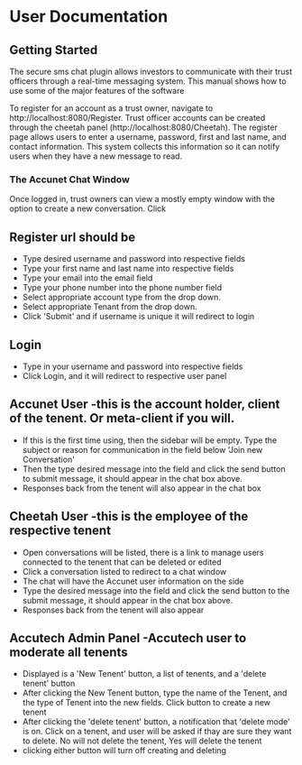 # User Documentation

## Getting Started

The secure sms chat plugin allows investors to communicate with their trust officers through a real-time messaging system. This manual shows how to use some of the major features of the software

To register for an account as a trust owner, navigate to http://localhost:8080/Register. Trust officer accounts can be created through the cheetah panel (http://localhost:8080/Cheetah). The register page allows users to enter a username, password, first and last name, and contact information. This system collects this information so it can notify users when they have a new message to read.

### The Accunet Chat Window

Once logged in, trust owners can view a mostly empty window with the option to create a new conversation. Click 



## Register url should be 
- Type desired username and password into respective fields
- Type your first name and last name into respective fields
- Type your email into the email field
- Type your phone number into the phone number field
- Select appropriate account type from the drop down. 
- Select appropriate Tenant from the drop down.
- Click 'Submit' and if username is unique it will redirect to login

## Login
- Type in your username and password into respective fields
- Click Login, and it will redirect to respective user panel

## Accunet User -this is the account holder, client of the tenent. Or meta-client if you will.
- If this is the first time using, then the sidebar will be empty. Type the subject or reason for communication in the field below 'Join new Conversation'
- Then the type desired message into the field and click the send button to submit message, it should appear in the chat box above.
- Responses back from the tenent will also appear in the chat box

## Cheetah User -this is the employee of the respective tenent
- Open conversations will be listed, there is a link to manage users connected to the tenent that can be deleted or edited
- Click a conversation listed to redirect to a chat window
- The chat will have the Accunet user information on the side
- Type the desired message into the field and click the send button to the submit message, it should appear in the chat box above.
- Responses back from the tenent will also appear


## Accutech Admin Panel -Accutech user to moderate all tenents
- Displayed is a 'New Tenent' button, a list of tenents, and a 'delete tenent' button
- After clicking the New Tenent button, type the name of the Tenent, and the type of Tenent into the new fields. Click button to create a new tenent
- After clicking the 'delete tenent' button, a notification that 'delete mode' is on. Click on a tenent, and user will be asked if thay are sure they want to delete. No will not delete the tenent, Yes will delete the tenent
- clicking either button will turn off creating and deleting
